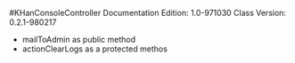 #KHanConsoleController
Documentation Edition: 1.0-971030
Class Version: 0.2.1-980217

+ mailToAdmin as public method
+ actionClearLogs as a protected methos
